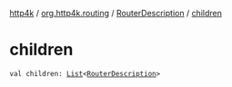 [http4k](../../index.md) / [org.http4k.routing](../index.md) / [RouterDescription](index.md) / [children](./children.md)

# children

`val children: `[`List`](https://kotlinlang.org/api/latest/jvm/stdlib/kotlin.collections/-list/index.html)`<`[`RouterDescription`](index.md)`>`